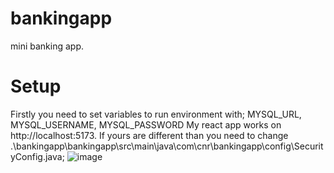 # bankingapp
mini banking app.
# Setup
Firstly you need to set variables to run environment with;
MYSQL_URL, MYSQL_USERNAME, MYSQL_PASSWORD
My react app works on http://localhost:5173. If yours are different than you need to change .\bankingapp\bankingapp\src\main\java\com\cnr\bankingapp\config\SecurityConfig.java;
![image](https://github.com/user-attachments/assets/abb329a5-13a9-4dc1-b50d-c5a5f1fd9876)

